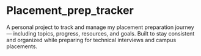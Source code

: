 # Placement_prep_tracker
A personal project to track and manage my placement preparation journey — including topics, progress, resources, and goals. Built to stay consistent and organized while preparing for technical interviews and campus placements.
